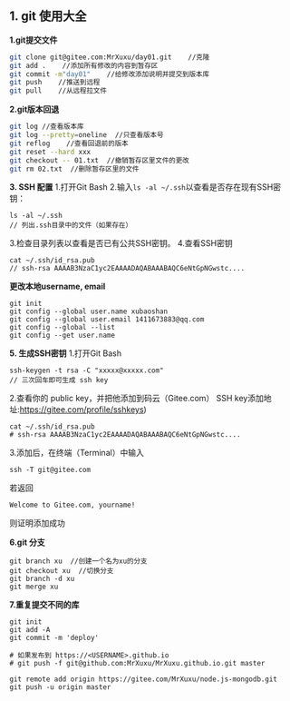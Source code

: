 ## 1. git 使用大全
**1.git提交文件**
```bash
git clone git@gitee.com:MrXuxu/day01.git    //克隆
git add .    //添加所有修改的内容到暂存区
git commit -m"day01"    //给修改添加说明并提交到版本库
git push    //推送到远程
git pull    //从远程拉文件
```
**2.git版本回退**
```bash
git log //查看版本库
git log --pretty=oneline  //只查看版本号
git reflog    //查看回退前的版本
git reset --hard xxx
git checkout -- 01.txt  //撤销暂存区里文件的更改
git rm 02.txt  //删除暂存区里的文件
```

**3. SSH 配置**
1.打开Git Bash
2.输入`ls -al ~/.ssh`以查看是否存在现有SSH密钥：
```shell
ls -al ~/.ssh 
// 列出.ssh目录中的文件（如果存在）
```
3.检查目录列表以查看是否已有公共SSH密钥。
4.查看SSH密钥
```shell
cat ~/.ssh/id_rsa.pub
// ssh-rsa AAAAB3NzaC1yc2EAAAADAQABAAABAQC6eNtGpNGwstc....
```

**更改本地username, email**
```shell
git init
git config --global user.name xubaoshan
git config --global user.email 1411673883@qq.com
git config --global --list
git config --get user.name
```
**5. 生成SSH密钥**
1.打开Git Bash
```shell
ssh-keygen -t rsa -C "xxxxx@xxxxx.com"  
// 三次回车即可生成 ssh key
````
2.查看你的 public key，并把他添加到码云（Gitee.com） SSH key添加地址:https://gitee.com/profile/sshkeys)
```
cat ~/.ssh/id_rsa.pub
# ssh-rsa AAAAB3NzaC1yc2EAAAADAQABAAABAQC6eNtGpNGwstc....
```
3.添加后，在终端（Terminal）中输入
```shell
ssh -T git@gitee.com
```
若返回
```shell
Welcome to Gitee.com, yourname!
```
则证明添加成功


**6.git 分支**

```shell
git branch xu  //创建一个名为xu的分支
git checkout xu  //切换分支
git branch -d xu
git merge xu
```

**7.重复提交不同的库**
```shell
git init
git add -A
git commit -m 'deploy'

# 如果发布到 https://<USERNAME>.github.io
# git push -f git@github.com:MrXuxu/MrXuxu.github.io.git master

git remote add origin https://gitee.com/MrXuxu/node.js-mongodb.git
git push -u origin master
```
